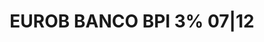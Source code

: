 ---
layout: asset
title: EUROB BANCO BPI 3% 07|12                                    
isin: PTBB24OE0000
---